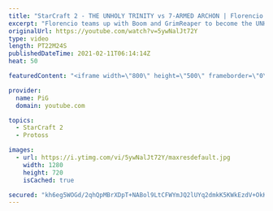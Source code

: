 ```yaml
---
title: "StarCraft 2 - THE UNHOLY TRINITY vs 7-ARMED ARCHON | Florencio Files #211"
excerpt: "Florencio teams up with Boom and GrimReaper to become the UNHOLY TRINITY in order to take victory back from a 7-armed archon of Sewer Squatters! What Flo-tainted game modes/ideas should we try out next? 🐷 Support PiG: http://paypal.me/PiGSC2 | https://www.patreon.com/PiGSC2 -- 🐖 Watch live on https://www.twitch.tv/x5_pig"
originalUrl: https://youtube.com/watch?v=5ywNalJt72Y
type: video
length: PT22M24S
publishedDateTime: 2021-02-11T06:14:14Z
heat: 50

featuredContent: "<iframe width=\"800\" height=\"500\" frameborder=\"0\" src=\"https://www.youtube.com/embed/5ywNalJt72Y\" allow=\"accelerometer; autoplay; encrypted-media; gyroscope; picture-in-picture\" allowfullscreen></iframe>"

provider:
  name: PiG
  domain: youtube.com

topics:
  - StarCraft 2
  - Protoss

images:
  - url: https://i.ytimg.com/vi/5ywNalJt72Y/maxresdefault.jpg
    width: 1280
    height: 720
    isCached: true

secured: "kh6eg5WOGd/2qhQpMBrXDpT+NABol9LtCFWYmJQ2lUYq2dmkK5KWkEzdV+OkK6Y91cM7q7zieBJXOeNhFJ/TB2r6I/xkyw5TgFdRFwHyqNUnsGhVZ90yzZwAY9xtfMUc2X0mVSG51KNilzVdU/YQRBRsVDi6kHgSbBF+Ks54Ol2ZrGW8odMp7zn8PdCu8iabq8qhqOTEL1choY4dAx/GygKFLvwP8iIruFU34mgj2qfOEOfCau8Vvnc9h6RJH93ngP/Ye6O4p3zh6h+bO5OzJawOUryV1Fj4kXzNhypdd75kuE5x2isoV0gi6CDm5EeY/MmCovDE19zpc1GnqjfNVkFaVe7wBswFzrVia98j5JpaT9Y5x6vVt8uCp3qEB/1oFlTYyy6Clcn2WAeOnd5c3O3XmQ4RYySH4pK8QrBo014=;+I3spYTsd8LDBPSVaAUIdA=="
---
```


